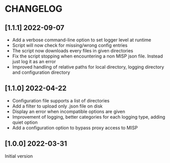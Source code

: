 # CHANGELOG

## [1.1.1] 2022-09-07
- Add a verbose command-line option to set logger level at runtime
- Script will now check for missing/wrong config entries
- The script now downloads every files in given directories
- Fix the script stopping when encountering a non MISP json file. Instead just log it as an error
- Improved handling of relative paths for local directory, logging directory and configuration directory


## [1.1.0] 2022-04-22
- Configuration file supports a list of directories
- Add a filter to upload only .json file on disk
- Display an error when incompatible options are given
- Improvement of logging, better categories for each logging type, adding quiet option
- Add a configuration option to bypass proxy access to MISP

## [1.0.0] 2022-03-31
Initial version
